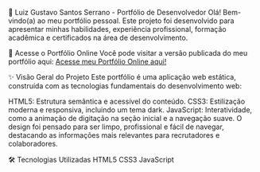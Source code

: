 🚀 Luiz Gustavo Santos Serrano - Portfólio de Desenvolvedor
Olá! Bem-vindo(a) ao meu portfólio pessoal. Este projeto foi desenvolvido para apresentar minhas habilidades, experiência profissional, formação acadêmica e certificados na área de desenvolvimento.

🔗 Acesse o Portfólio Online
Você pode visitar a versão publicada do meu portfólio aqui: [Acesse meu Portfólio Online aqui!](https://gustavodevv.github.io/portfolio/)

✨ Visão Geral do Projeto
Este portfólio é uma aplicação web estática, construída com as tecnologias fundamentais do desenvolvimento web:

HTML5: Estrutura semântica e acessível do conteúdo.
CSS3: Estilização moderna e responsiva, incluindo um tema dark.
JavaScript: Interatividade, como a animação de digitação na seção inicial e a navegação suave.
O design foi pensado para ser limpo, profissional e fácil de navegar, destacando as informações mais relevantes para recrutadores e colaboradores.

🛠️ Tecnologias Utilizadas
HTML5
CSS3
JavaScript
